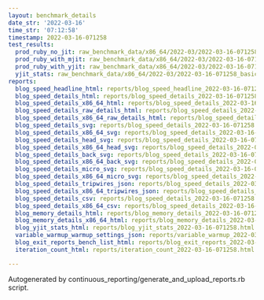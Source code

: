 ```yaml
---
layout: benchmark_details
date_str: '2022-03-16'
time_str: '07:12:58'
timestamp: 2022-03-16-071258
test_results:
  prod_ruby_no_jit: raw_benchmark_data/x86_64/2022-03/2022-03-16-071258_basic_benchmark_prod_ruby_no_jit.json
  prod_ruby_with_mjit: raw_benchmark_data/x86_64/2022-03/2022-03-16-071258_basic_benchmark_prod_ruby_with_mjit.json
  prod_ruby_with_yjit: raw_benchmark_data/x86_64/2022-03/2022-03-16-071258_basic_benchmark_prod_ruby_with_yjit.json
  yjit_stats: raw_benchmark_data/x86_64/2022-03/2022-03-16-071258_basic_benchmark_yjit_stats.json
reports:
  blog_speed_headline_html: reports/blog_speed_headline_2022-03-16-071258.html
  blog_speed_details_html: reports/blog_speed_details_2022-03-16-071258.html
  blog_speed_details_x86_64_html: reports/blog_speed_details_2022-03-16-071258.x86_64.html
  blog_speed_details_raw_details_html: reports/blog_speed_details_2022-03-16-071258.raw_details.html
  blog_speed_details_x86_64_raw_details_html: reports/blog_speed_details_2022-03-16-071258.x86_64.raw_details.html
  blog_speed_details_svg: reports/blog_speed_details_2022-03-16-071258.svg
  blog_speed_details_x86_64_svg: reports/blog_speed_details_2022-03-16-071258.x86_64.svg
  blog_speed_details_head_svg: reports/blog_speed_details_2022-03-16-071258.head.svg
  blog_speed_details_x86_64_head_svg: reports/blog_speed_details_2022-03-16-071258.x86_64.head.svg
  blog_speed_details_back_svg: reports/blog_speed_details_2022-03-16-071258.back.svg
  blog_speed_details_x86_64_back_svg: reports/blog_speed_details_2022-03-16-071258.x86_64.back.svg
  blog_speed_details_micro_svg: reports/blog_speed_details_2022-03-16-071258.micro.svg
  blog_speed_details_x86_64_micro_svg: reports/blog_speed_details_2022-03-16-071258.x86_64.micro.svg
  blog_speed_details_tripwires_json: reports/blog_speed_details_2022-03-16-071258.tripwires.json
  blog_speed_details_x86_64_tripwires_json: reports/blog_speed_details_2022-03-16-071258.x86_64.tripwires.json
  blog_speed_details_csv: reports/blog_speed_details_2022-03-16-071258.csv
  blog_speed_details_x86_64_csv: reports/blog_speed_details_2022-03-16-071258.x86_64.csv
  blog_memory_details_html: reports/blog_memory_details_2022-03-16-071258.html
  blog_memory_details_x86_64_html: reports/blog_memory_details_2022-03-16-071258.x86_64.html
  blog_yjit_stats_html: reports/blog_yjit_stats_2022-03-16-071258.html
  variable_warmup_warmup_settings_json: reports/variable_warmup_2022-03-16-071258.warmup_settings.json
  blog_exit_reports_bench_list_html: reports/blog_exit_reports_2022-03-16-071258.bench_list.html
  iteration_count_html: reports/iteration_count_2022-03-16-071258.html

---
```

Autogenerated by continuous_reporting/generate_and_upload_reports.rb script.
